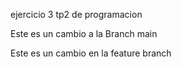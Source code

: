 
ejercicio 3 tp2 de programacion

Este es un cambio a la Branch main

Este es un cambio en la feature branch


